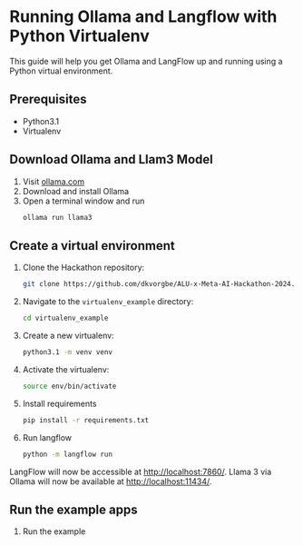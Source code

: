 # Running Ollama and Langflow with Python Virtualenv

This guide will help you get Ollama and LangFlow up and running using a Python virtual environment.

## Prerequisites

- Python3.1
- Virtualenv

## Download Ollama and Llam3 Model

1. Visit [ollama.com](https://ollama.com/)
2. Download and install Ollama
3. Open a terminal window and run 
    ```sh
    ollama run llama3
    ```

## Create a virtual environment

1. Clone the Hackathon repository:

   ```sh
   git clone https://github.com/dkvorgbe/ALU-x-Meta-AI-Hackathon-2024.git
   ```

2. Navigate to the `virtualenv_example` directory:

   ```sh
   cd virtualenv_example
   ```

3. Create a new virtualenv:

   ```sh
   python3.1 -m venv venv
   ```

3. Activate the virtualenv:

   ```sh
   source env/bin/activate
   ```

4. Install requirements

    ```sh
    pip install -r requirements.txt
    ```

5. Run langflow

    ```sh
    python -m langflow run
    ```


LangFlow will now be accessible at [http://localhost:7860/](http://localhost:7860/).
Llama 3 via Ollama will now be available at [http://localhost:11434/](http://localhost:11434/).

## Run the example apps

1. Run the example 
   ```sh
   ```

